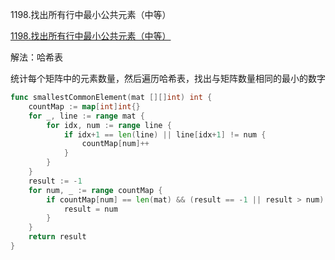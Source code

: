 1198.找出所有行中最小公共元素（中等）

[1198.找出所有行中最小公共元素（中等）](https://leetcode.cn/problems/find-smallest-common-element-in-all-rows/)



解法：哈希表

统计每个矩阵中的元素数量，然后遍历哈希表，找出与矩阵数量相同的最小的数字



```go
func smallestCommonElement(mat [][]int) int {
	countMap := map[int]int{}
	for _, line := range mat {
		for idx, num := range line {
			if idx+1 == len(line) || line[idx+1] != num {
				countMap[num]++
			}
		}
	}
	result := -1
	for num, _ := range countMap {
		if countMap[num] == len(mat) && (result == -1 || result > num) {
			result = num
		}
	}
	return result
}
```
